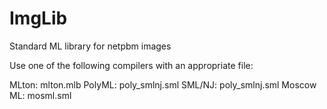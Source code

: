 # ImgLib
Standard ML library for netpbm images

Use one of the following compilers with an appropriate file:

MLton: mlton.mlb
PolyML: poly_smlnj.sml
SML/NJ: poly_smlnj.sml
Moscow ML: mosml.sml
